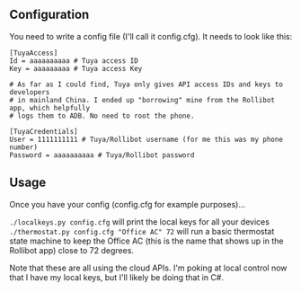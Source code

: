 ## Configuration

You need to write a config file (I'll call it config.cfg). It needs to look like this:

```
[TuyaAccess]
Id = aaaaaaaaaa # Tuya access ID
Key = aaaaaaaaa # Tuya access Key

# As far as I could find, Tuya only gives API access IDs and keys to developers
# in mainland China. I ended up "borrowing" mine from the Rollibot app, which helpfully
# logs them to ADB. No need to root the phone.

[TuyaCredentials]
User = 1111111111 # Tuya/Rollibot username (for me this was my phone number)
Password = aaaaaaaaaa # Tuya/Rollibot password
```

## Usage

Once you have your config (config.cfg for example purposes)...

`./localkeys.py config.cfg` will print the local keys for all your devices
`./thermostat.py config.cfg "Office AC" 72` will run a basic thermostat state machine to keep the Office AC (this is the name that shows up in the Rollibot app) close to 72 degrees.


Note that these are all using the cloud APIs. I'm poking at local control now that I have my local keys, but I'll likely be doing that in C#.
